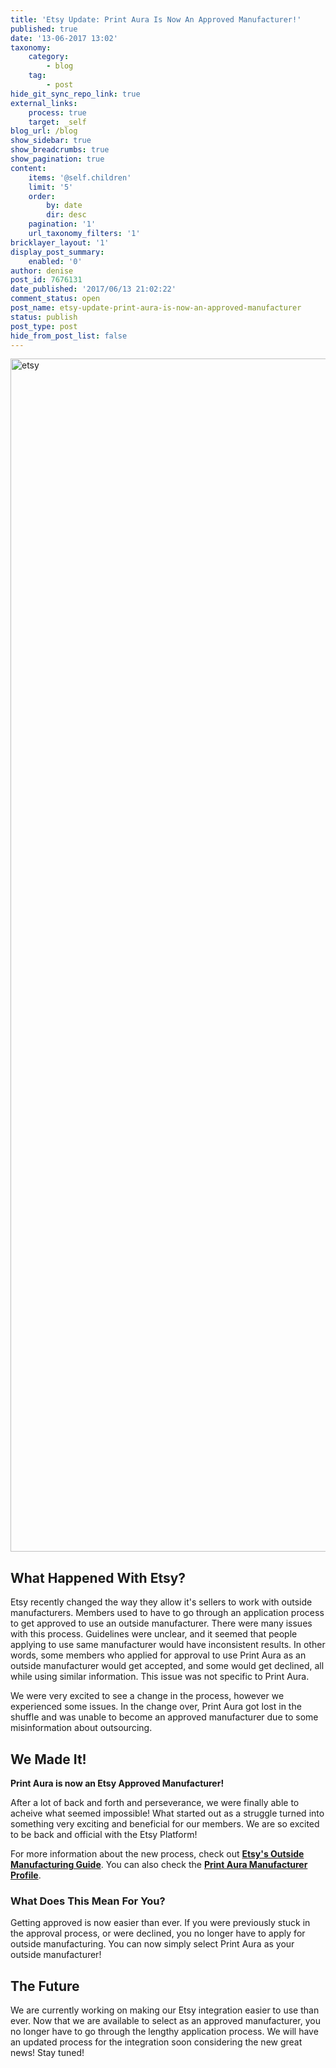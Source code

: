 ```yaml
---
title: 'Etsy Update: Print Aura Is Now An Approved Manufacturer!'
published: true
date: '13-06-2017 13:02'
taxonomy:
    category:
        - blog
    tag:
        - post
hide_git_sync_repo_link: true
external_links:
    process: true
    target: _self
blog_url: /blog
show_sidebar: true
show_breadcrumbs: true
show_pagination: true
content:
    items: '@self.children'
    limit: '5'
    order:
        by: date
        dir: desc
    pagination: '1'
    url_taxonomy_filters: '1'
bricklayer_layout: '1'
display_post_summary:
    enabled: '0'
author: denise
post_id: 7676131
date_published: '2017/06/13 21:02:22'
comment_status: open
post_name: etsy-update-print-aura-is-now-an-approved-manufacturer
status: publish
post_type: post
hide_from_post_list: false
---
```


<img src="https://printaura.com/wp-content/uploads/2017/06/etsy-1.jpg" alt="etsy" width="3661" height="1909" class="alignnone size-full wp-image-7679301" />

<h2>What Happened With Etsy?</h2>

Etsy recently changed the way they allow it's sellers to work with outside manufacturers. Members used to have to go through an application process to get approved to use an outside manufacturer. There were many issues with this process. Guidelines were unclear, and it seemed that people applying to use same manufacturer would have inconsistent results. In other words, some members who applied for approval to use Print Aura as an outside manufacturer would get accepted, and some would get declined, all while using similar information. This issue was not specific to Print Aura. 

We were very excited to see a change in the process, however we experienced some issues. In the change over, Print Aura got lost in the shuffle and was unable to become an approved manufacturer due to some misinformation about outsourcing.  

<h2>We Made It! </h2>

<strong>Print Aura is now an Etsy Approved Manufacturer! </strong>

After a lot of back and forth and perseverance, we were finally able to acheive what seemed impossible! What started out as a struggle turned into something very exciting and beneficial for our members. We are so excited to be back and official with the Etsy Platform! 

For more information about the new process, check out <strong><a href="https://www.etsy.com/manufacturing/?ref=lgo" target="_blank">Etsy's Outside Manufacturing Guide</a></strong>. 
You can also check the <strong><a href="https://www.etsy.com/manufacturing/22094/?ref=seller_platform_hdr" target="_blank">Print Aura Manufacturer Profile</a></strong>. 

<h3>What Does This Mean For You?</h3>

Getting approved is now easier than ever. If you were previously stuck in the approval process, or were declined, you no longer have to apply for outside manufacturing. You can now simply select Print Aura as your outside manufacturer! 

<h2> The Future </h2>

We are currently working on making our Etsy integration easier to use than ever. Now that we are available to select as an approved manufacturer, you no longer have to go through the lengthy application process. We will have an updated process for the integration soon considering the new great news! Stay tuned! 